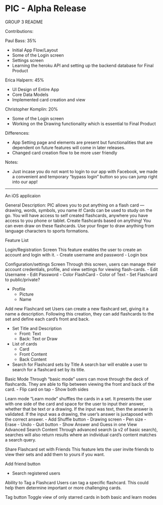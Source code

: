 # PIC - Alpha Release

GROUP 3 README
						
Contributions:
						
Paul Bass: 35%
- Initial App Flow/Layout
- Some of the Login screen
- Settings screen
- Learning the heroku API and setting up the backend database for Final Product
						
Erica Halpern: 45%
- UI Design of Entire App
- Core Data Models
- Implemented card creation and view
					
Christopher Komplin: 20%
- Some of the Login screen
- Working on the Drawing functionality which is essential to Final Product
		
				
Differences:
						
- App Setting page and elements are present but functionalities that are dependent on future features will come in later releases.
- Changed card creation flow to be more user friendly

Notes:
- Just incase you do not want to login to our app with Facebook, we made a convenient and temporary “bypass login” button so you can jump right into our app!
 

*****************************************************************************************************************************
An iOS applicaion 

General Description: 
  PIC allows you to put anything on a flash card — drawing, words, symbols, you name it! Cards can be used to study on the go. You will have access to self created flashcards, anywhere you have access to you phone or tablet. 
  Create flashcards based on anything! You can even draw on these flashcards. Use your finger to draw anything from language characters to sports formations. 

 Feature List

Login/Registration Screen
  This feature enables the user to create an account and login with it.
    - Create username and password
    - Login box

Configuration/settings Screen
  Through this screen, users can manage their account credentials, profile, and view settings for viewing flash-cards.
    - Edit Username
    - Edit Password
    - Color FlashCard
    - Color of Text
    - Set Flashcard to public/private?
  - Profile
    - Picture
    - Name

Add new Flashcard set
  Users can create a new flashcard set, giving it a name a description. Following this creation, they can add flashcards to the set and define each card’s front and back.
  - Set Title and Description
    - Front: Text
    - Back: Text or Draw 
  - List of cards
    - Card
    - Front Content
    - Back Content
  - Search for Flashcard sets by Title
    A search bar will enable a user to search for a flashcard set by its title.

Basic Mode
  Through “basic mode” users can move through the deck of flashcards. They are able to flip between viewing the front and back of the card.
    - Flip card on tap
    - Show both sides

Learn mode
  “Learn mode” shuffles the cards in a set. It presents the user with one side of the card and space for the user to input their answer, whether that be text or a drawing. If the input was text, then the answer is validated. If the input was a drawing, the user’s answer is juxtaposed with the correct answer.
      - Add Shuffle button
    - Drawing screen
      - Pen size
      - Erase
      - Undo
      - Quit button
      - Show Answer and Guess in one View
Advanced Search Content
  Through advanced search (a v2 of basic search), searches will also return results where an individual card’s content matches a search query.

Share Flashcard set with Friends
  This feature lets the user invite friends to view their sets and add them to yours if you want.

Add friend button
  - Search registered users

Ability to Tag a Flashcard
  Users can tag a specific flashcard. This could help them determine important or more challenging cards. 

Tag button
  Toggle view of only starred cards in both basic and learn modes

